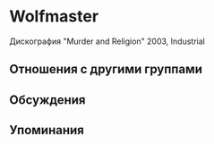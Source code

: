 # Wolfmaster

Дискография
"Murder and Religion" 2003, Industrial

## Отношения с другими группами


## Обсуждения


## Упоминания

